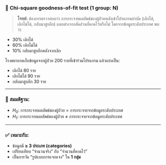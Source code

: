 
### 📌 **Chi-square goodness-of-fit test (1 group: N)**

> **โจทย์:**
> ต้องการตรวจสอบว่า การกระจายผลลัพธ์ของผู้ป่วยหลังเข้าโปรแกรมบำบัด (เลิกได้, เลิกไม่ได้, กลับมาสูบอีก) แตกต่างจากสัดส่วนที่คาดไว้หรือไม่
> โดยจากข้อมูลระดับประเทศ พบว่า

* 30% เลิกได้
* 60% เลิกไม่ได้
* 10% กลับมาสูบอีกหลังจากเลิก

โรงพยาบาลเก็บข้อมูลจากผู้ป่วย 200 รายที่เข้าร่วมโปรแกรม แล้วแบ่งเป็น:

* เลิกได้ 80 ราย
* เลิกไม่ได้ 90 ราย
* กลับมาสูบอีก 30 ราย

---

### 🧠 **สมมติฐาน:**
* $H_0$: การกระจายผลลัพธ์ของผู้ป่วย = การกระจายจากข้อมูลระดับประเทศ
* $H_1$: การกระจายผลลัพธ์ของผู้ป่วย ≠ การกระจายจากข้อมูลระดับประเทศ

---

### ✅ **เหมาะกับ:**

* ข้อมูลมี **≥ 3 ประเภท (categories)**
* เปรียบเทียบ “จำนวนจริง” กับ “จำนวนที่คาดไว้”
* เป็นการวัด “รูปแบบการแจกแจง” ใน **1 กลุ่ม**
